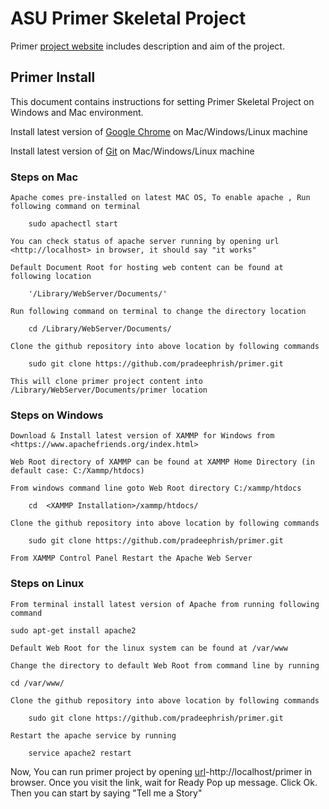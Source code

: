 ASU Primer Skeletal Project
======

Primer [project website](http://www.public.asu.edu/~kvanlehn/primer) includes description and aim of the project.

## Primer Install ##

This document contains instructions for setting Primer Skeletal Project on Windows and Mac environment.

Install latest version of [Google Chrome](http://www.google.com/chrome) on Mac/Windows/Linux machine

Install latest version of [Git](http://git-scm.com/downloads) on Mac/Windows/Linux machine

### Steps on Mac ###
	
	Apache comes pre-installed on latest MAC OS, To enable apache , Run following command on terminal

		sudo apachectl start

	You can check status of apache server running by opening url <http://localhost> in browser, it should say "it works" 

	Default Document Root for hosting web content can be found at following location 

		'/Library/WebServer/Documents/'

	Run following command on terminal to change the directory location

		cd /Library/WebServer/Documents/ 

	Clone the github repository into above location by following commands

		sudo git clone https://github.com/pradeephrish/primer.git

	This will clone primer project content into /Library/WebServer/Documents/primer location

### Steps on Windows ###
	
	Download & Install latest version of XAMMP for Windows from <https://www.apachefriends.org/index.html>

	Web Root directory of XAMMP can be found at XAMMP Home Directory (in default case: C:/Xammp/htdocs)

	From windows command line goto Web Root directory C:/xammp/htdocs

		cd  <XAMMP Installation>/xammp/htdocs/

	Clone the github repository into above location by following commands

		sudo git clone https://github.com/pradeephrish/primer.git

	From XAMMP Control Panel Restart the Apache Web Server

### Steps on Linux ###
	
	From terminal install latest version of Apache from running following command

	sudo apt-get install apache2

	Default Web Root for the linux system can be found at /var/www

	Change the directory to default Web Root from command line by running

	cd /var/www/

	Clone the github repository into above location by following commands

		sudo git clone https://github.com/pradeephrish/primer.git

	Restart the apache service by running

		service apache2 restart
	

Now, You can run primer project by opening [url](http://localhost/primer)-http://localhost/primer in browser. Once you visit the link, wait for Ready Pop up message. Click Ok. Then you can start by saying "Tell me a Story"



	 